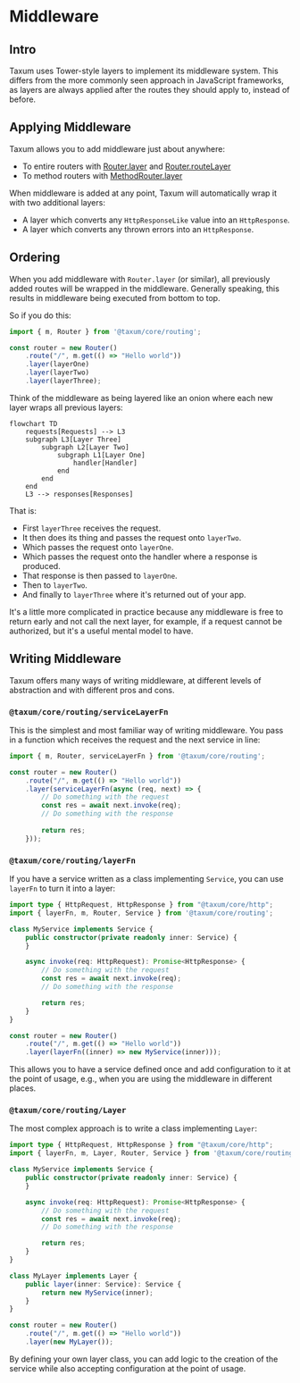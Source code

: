 # Middleware

## Intro

Taxum uses Tower-style layers to implement its middleware system. This differs from the more commonly seen approach
in JavaScript frameworks, as layers are always applied after the routes they should apply to, instead of before.

## Applying Middleware

Taxum allows you to add middleware just about anywhere:

- To entire routers with [Router.layer](/api/@taxum/core/routing/classes/Router.html#layer)
  and [Router.routeLayer](/api/@taxum/core/routing/classes/Router.html#routeLayer)
- To method routers with [MethodRouter.layer](/api/@taxum/core/routing/classes/MethodRouter.html#layer)

When middleware is added at any point, Taxum will automatically wrap it with two additional layers:

- A layer which converts any `HttpResponseLike` value into an `HttpResponse`.
- A layer which converts any thrown errors into an `HttpResponse`.

## Ordering

When you add middleware with `Router.layer` (or similar), all previously added routes will be wrapped in the middleware.
Generally speaking, this results in middleware being executed from bottom to top.

So if you do this:

```ts
import { m, Router } from '@taxum/core/routing';

const router = new Router()
    .route("/", m.get(() => "Hello world"))
    .layer(layerOne)
    .layer(layerTwo)
    .layer(layerThree);
```

Think of the middleware as being layered like an onion where each new layer wraps all previous layers:

```mermaid
flowchart TD
    requests[Requests] --> L3
    subgraph L3[Layer Three]
        subgraph L2[Layer Two]
            subgraph L1[Layer One]
                handler[Handler]
            end
        end
    end
    L3 --> responses[Responses]
```

That is:

- First `layerThree` receives the request.
- It then does its thing and passes the request onto `layerTwo`.
- Which passes the request onto `layerOne`.
- Which passes the request onto the handler where a response is produced.
- That response is then passed to `layerOne`.
- Then to `layerTwo`.
- And finally to `layerThree` where it's returned out of your app.

It's a little more complicated in practice because any middleware is free to return early and not call the next layer,
for example, if a request cannot be authorized, but it's a useful mental model to have.

## Writing Middleware

Taxum offers many ways of writing middleware, at different levels of abstraction and with different pros and cons.

### `@taxum/core/routing/serviceLayerFn`

This is the simplest and most familiar way of writing middleware. You pass in a function which receives the request and
the next service in line:

```ts
import { m, Router, serviceLayerFn } from '@taxum/core/routing';

const router = new Router()
    .route("/", m.get(() => "Hello world"))
    .layer(serviceLayerFn(async (req, next) => {
        // Do something with the request
        const res = await next.invoke(req);
        // Do something with the response
        
        return res;
    }));
```

### `@taxum/core/routing/layerFn`

If you have a service written as a class implementing `Service`, you can use `layerFn` to turn it into a layer:

```ts
import type { HttpRequest, HttpResponse } from "@taxum/core/http";
import { layerFn, m, Router, Service } from '@taxum/core/routing';

class MyService implements Service {
    public constructor(private readonly inner: Service) {
    }

    async invoke(req: HttpRequest): Promise<HttpResponse> {
        // Do something with the request
        const res = await next.invoke(req);
        // Do something with the response

        return res;
    }
}

const router = new Router()
    .route("/", m.get(() => "Hello world"))
    .layer(layerFn((inner) => new MyService(inner)));
```

This allows you to have a service defined once and add configuration to it at the point of usage, e.g., when you are
using the middleware in different places.

### `@taxum/core/routing/Layer`

The most complex approach is to write a class implementing `Layer`:

```ts
import type { HttpRequest, HttpResponse } from "@taxum/core/http";
import { layerFn, m, Layer, Router, Service } from '@taxum/core/routing';

class MyService implements Service {
    public constructor(private readonly inner: Service) {
    }

    async invoke(req: HttpRequest): Promise<HttpResponse> {
        // Do something with the request
        const res = await next.invoke(req);
        // Do something with the response

        return res;
    }
}

class MyLayer implements Layer {
    public layer(inner: Service): Service {
        return new MyService(inner);
    }
}

const router = new Router()
    .route("/", m.get(() => "Hello world"))
    .layer(new MyLayer());
```

By defining your own layer class, you can add logic to the creation of the service while also accepting configuration
at the point of usage.
